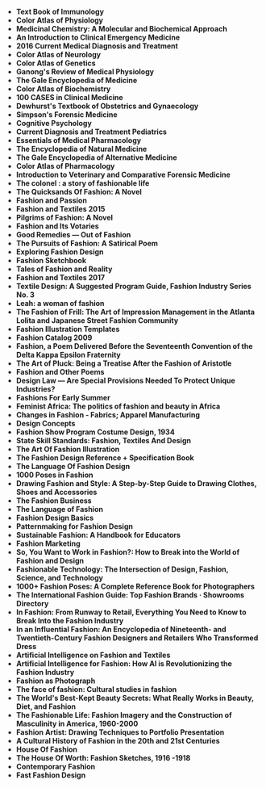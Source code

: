 
<ul>


<li><b><a target="_blank" href="https://github.com/manjunath5496/Fashion-Books/blob/master/fah(2).pdf" style="text-decoration:none;">Text Book of Immunology</a></b></li>

<li><b><a target="_blank" href="https://github.com/manjunath5496/Fashion-Books/blob/master/fah(3).pdf" style="text-decoration:none;">Color Atlas of Physiology</a></b></li>

<li><b><a target="_blank" href="https://github.com/manjunath5496/Fashion-Books/blob/master/fah(4).pdf" style="text-decoration:none;">Medicinal Chemistry: A Molecular and Biochemical Approach</a></b></li>

<li><b><a target="_blank" href="https://github.com/manjunath5496/Fashion-Books/blob/master/fah(5).pdf" style="text-decoration:none;">An Introduction to Clinical Emergency Medicine </a></b></li>

<li><b><a target="_blank" href="https://github.com/manjunath5496/Fashion-Books/blob/master/fah(6).pdf" style="text-decoration:none;">2016 Current Medical Diagnosis and Treatment</a></b></li>

<li><b><a target="_blank" href="https://github.com/manjunath5496/Fashion-Books/blob/master/fah(7).pdf" style="text-decoration:none;">Color Atlas of Neurology </a></b></li>

<li><b><a target="_blank" href="https://github.com/manjunath5496/Fashion-Books/blob/master/fah(8).pdf" style="text-decoration:none;">Color Atlas of Genetics  </a></b></li>

<li><b><a target="_blank" href="https://github.com/manjunath5496/Fashion-Books/blob/master/fah(9).pdf" style="text-decoration:none;"> Ganong's Review of Medical Physiology</a></b></li>

<li><b><a target="_blank" href="https://github.com/manjunath5496/Fashion-Books/blob/master/fah(10).pdf" style="text-decoration:none;">The Gale Encyclopedia of Medicine</a></b></li>


<li><b><a target="_blank" href="https://github.com/manjunath5496/Fashion-Books/blob/master/fah(11).pdf" style="text-decoration:none;">Color Atlas of Biochemistry</a></b></li>


<li><b><a target="_blank" href="https://github.com/manjunath5496/Fashion-Books/blob/master/fah(12).pdf" style="text-decoration:none;">100 CASES in Clinical Medicine</a></b></li>

<li><b><a target="_blank" href="https://github.com/manjunath5496/Fashion-Books/blob/master/fah(13).pdf" style="text-decoration:none;">Dewhurst's Textbook of Obstetrics and Gynaecology </a></b></li>

<li><b><a target="_blank" href="https://github.com/manjunath5496/Fashion-Books/blob/master/fah(14).pdf" style="text-decoration:none;">Simpson's Forensic Medicine </a></b></li>

<li><b><a target="_blank" href="https://github.com/manjunath5496/Fashion-Books/blob/master/fah(15).pdf" style="text-decoration:none;">Cognitive Psychology   </a></b></li>

<li><b><a target="_blank" href="https://github.com/manjunath5496/Fashion-Books/blob/master/fah(16).pdf" style="text-decoration:none;">Current Diagnosis and Treatment Pediatrics  </a></b></li>


<li><b><a target="_blank" href="https://github.com/manjunath5496/Fashion-Books/blob/master/fah(17).pdf" style="text-decoration:none;"> Essentials of Medical Pharmacology  </a></b></li>

<li><b><a target="_blank" href="https://github.com/manjunath5496/Fashion-Books/blob/master/fah(18).pdf" style="text-decoration:none;">The Encyclopedia of Natural Medicine </a></b></li>

<li><b><a target="_blank" href="https://github.com/manjunath5496/Fashion-Books/blob/master/fah(20).pdf" style="text-decoration:none;">The Gale Encyclopedia of Alternative Medicine</a></b></li>

<li><b><a target="_blank" href="https://github.com/manjunath5496/Fashion-Books/blob/master/fah(21).pdf" style="text-decoration:none;">Color Atlas of Pharmacology  </a></b></li>

<li><b><a target="_blank" href="https://github.com/manjunath5496/Fashion-Books/blob/master/fah(22).pdf" style="text-decoration:none;">Introduction to Veterinary and Comparative Forensic Medicine</a></b></li>

<li><b><a target="_blank" href="https://github.com/manjunath5496/Fashion-Books/blob/master/fah(23).pdf" style="text-decoration:none;">The colonel : a story of fashionable life </a></b></li>

<li><b><a target="_blank" href="https://github.com/manjunath5496/Fashion-Books/blob/master/fah(24).pdf" style="text-decoration:none;">The Quicksands Of Fashion: A Novel </a></b></li>

<li><b><a target="_blank" href="https://github.com/manjunath5496/Fashion-Books/blob/master/fah(25).pdf" style="text-decoration:none;">Fashion and Passion </a></b></li>

<li><b><a target="_blank" href="https://github.com/manjunath5496/Fashion-Books/blob/master/fah(26).pdf" style="text-decoration:none;">Fashion and Textiles 2015</a></b></li>

<li><b><a target="_blank" href="https://github.com/manjunath5496/Fashion-Books/blob/master/fah(27).pdf" style="text-decoration:none;">Pilgrims of Fashion: A Novel</a></b></li>

<li><b><a target="_blank" href="https://github.com/manjunath5496/Fashion-Books/blob/master/fah(28).pdf" style="text-decoration:none;">Fashion and Its Votaries</a></b></li>

<li><b><a target="_blank" href="https://github.com/manjunath5496/Fashion-Books/blob/master/fah(29).pdf" style="text-decoration:none;">Good Remedies — Out of Fashion</a></b></li>

<li><b><a target="_blank" href="https://github.com/manjunath5496/Fashion-Books/blob/master/fah(30).pdf" style="text-decoration:none;">The Pursuits of Fashion: A Satirical Poem</a></b></li>

<li><b><a target="_blank" href="https://github.com/manjunath5496/Fashion-Books/blob/master/fah(31).pdf" style="text-decoration:none;">Exploring Fashion Design  </a></b></li>


<li><b><a target="_blank" href="https://github.com/manjunath5496/Fashion-Books/blob/master/fah(32).pdf" style="text-decoration:none;"> Fashion Sketchbook  </a></b></li>

<li><b><a target="_blank" href="https://github.com/manjunath5496/Fashion-Books/blob/master/fah(33).pdf" style="text-decoration:none;">Tales of Fashion and Reality </a></b></li>

<li><b><a target="_blank" href="https://github.com/manjunath5496/Fashion-Books/blob/master/fah(34).pdf" style="text-decoration:none;">Fashion and Textiles 2017</a></b></li>

<li><b><a target="_blank" href="https://github.com/manjunath5496/Fashion-Books/blob/master/fah(35).pdf" style="text-decoration:none;">Textile Design: A Suggested Program Guide, Fashion Industry Series No. 3</a></b></li>

<li><b><a target="_blank" href="https://github.com/manjunath5496/Fashion-Books/blob/master/fah(36).pdf" style="text-decoration:none;">Leah: a woman of fashion</a></b></li>


<li><b><a target="_blank" href="https://github.com/manjunath5496/Fashion-Books/blob/master/fah(38).pdf" style="text-decoration:none;">The Fashion of Frill: The Art of Impression Management in the Atlanta Lolita and Japanese Street Fashion Community  </a></b></li>

<li><b><a target="_blank" href="https://github.com/manjunath5496/Fashion-Books/blob/master/fah(39).pdf" style="text-decoration:none;">Fashion Illustration Templates  </a></b></li>

<li><b><a target="_blank" href="https://github.com/manjunath5496/Fashion-Books/blob/master/fah(40).pdf" style="text-decoration:none;">Fashion Catalog 2009 </a></b></li>

<li><b><a target="_blank" href="https://github.com/manjunath5496/Fashion-Books/blob/master/fah(42).pdf" style="text-decoration:none;">Fashion, a Poem Delivered Before the Seventeenth Convention of the Delta Kappa Epsilon Fraternity</a></b></li>

<li><b><a target="_blank" href="https://github.com/manjunath5496/Fashion-Books/blob/master/fah(43).pdf" style="text-decoration:none;">The Art of Pluck: Being a Treatise After the Fashion of Aristotle</a></b></li>

<li><b><a target="_blank" href="https://github.com/manjunath5496/Fashion-Books/blob/master/fah(44).pdf" style="text-decoration:none;">Fashion and Other Poems </a></b></li>

<li><b><a target="_blank" href="https://github.com/manjunath5496/Fashion-Books/blob/master/fah(45).pdf" style="text-decoration:none;">Design Law — Are Special Provisions Needed To Protect Unique Industries?</a></b></li>

<li><b><a target="_blank" href="https://github.com/manjunath5496/Fashion-Books/blob/master/fah(46).pdf" style="text-decoration:none;">Fashions For Early Summer  </a></b></li>

<li><b><a target="_blank" href="https://github.com/manjunath5496/Fashion-Books/blob/master/fah(48).pdf" style="text-decoration:none;">Feminist Africa: The politics of fashion and beauty in Africa  </a></b></li>


<li><b><a target="_blank" href="https://github.com/manjunath5496/Fashion-Books/blob/master/fah(50).pdf" style="text-decoration:none;">Changes in Fashion - Fabrics; Apparel Manufacturing</a></b></li>

<li><b><a target="_blank" href="https://github.com/manjunath5496/Fashion-Books/blob/master/fah(51).pdf" style="text-decoration:none;">Design Concepts</a></b></li>

<li><b><a target="_blank" href="https://github.com/manjunath5496/Fashion-Books/blob/master/fah(53).pdf" style="text-decoration:none;">Fashion Show Program Costume Design, 1934</a></b></li>

<li><b><a target="_blank" href="https://github.com/manjunath5496/Fashion-Books/blob/master/fah(54).pdf" style="text-decoration:none;">State Skill Standards: Fashion, Textiles And Design </a></b></li>

<li><b><a target="_blank" href="https://github.com/manjunath5496/Fashion-Books/blob/master/fah(55).pdf" style="text-decoration:none;">The Art Of Fashion Illustration </a></b></li>

<li><b><a target="_blank" href="https://github.com/manjunath5496/Fashion-Books/blob/master/fah(56).pdf" style="text-decoration:none;">The Fashion Design Reference + Specification Book </a></b></li>


<li><b><a target="_blank" href="https://github.com/manjunath5496/Fashion-Books/blob/master/fah(57).pdf" style="text-decoration:none;">The Language Of Fashion Design</a></b></li>

<li><b><a target="_blank" href="https://github.com/manjunath5496/Fashion-Books/blob/master/fah(58).pdf" style="text-decoration:none;">1000 Poses in Fashion </a></b></li>

<li><b><a target="_blank" href="https://github.com/manjunath5496/Fashion-Books/blob/master/fah(59).pdf" style="text-decoration:none;">Drawing Fashion and Style: A Step-by-Step Guide to Drawing Clothes, Shoes and Accessories</a></b></li>

<li><b><a target="_blank" href="https://github.com/manjunath5496/Fashion-Books/blob/master/fah(60).pdf" style="text-decoration:none;">The Fashion Business </a></b></li>

<li><b><a target="_blank" href="https://github.com/manjunath5496/Fashion-Books/blob/master/fah(61).pdf" style="text-decoration:none;">The Language of Fashion </a></b></li>

<li><b><a target="_blank" href="https://github.com/manjunath5496/Fashion-Books/blob/master/fah(11).pdf" style="text-decoration:none;">Fashion Design Basics</a></b></li>

<li><b><a target="_blank" href="https://github.com/manjunath5496/Fashion-Books/blob/master/fah(37).rar" style="text-decoration:none;">Patternmaking for Fashion Design </a></b></li>

<li><b><a target="_blank" href="https://github.com/manjunath5496/Fashion-Books/blob/master/fah(41).pdf" style="text-decoration:none;">Sustainable Fashion: A Handbook for Educators</a></b></li>

<li><b><a target="_blank" href="https://github.com/manjunath5496/Fashion-Books/blob/master/fah(47).pdf" style="text-decoration:none;">Fashion Marketing</a></b></li>

<li><b><a target="_blank" href="https://github.com/manjunath5496/Fashion-Books/blob/master/fah(52).pdf" style="text-decoration:none;">So, You Want to Work in Fashion?: How to Break into the World of Fashion and Design </a></b></li>

<li><b><a target="_blank" href="https://github.com/manjunath5496/Fashion-Books/blob/master/fah(62).pdf" style="text-decoration:none;">Fashionable Technology: The Intersection of Design, Fashion, Science, and Technology</a></b></li>

<li><b><a target="_blank" href="https://github.com/manjunath5496/Fashion-Books/blob/master/fah(63).pdf" style="text-decoration:none;">1000+ Fashion Poses: A Complete Reference Book for Photographers</a></b></li>

<li><b><a target="_blank" href="https://github.com/manjunath5496/Fashion-Books/blob/master/fah(64).pdf" style="text-decoration:none;">The International Fashion Guide: Top Fashion Brands &middot; Showrooms Directory </a></b></li>

<li><b><a target="_blank" href="https://github.com/manjunath5496/Fashion-Books/blob/master/fah(65).pdf" style="text-decoration:none;">In Fashion: From Runway to Retail, Everything You Need to Know to Break Into the Fashion Industry </a></b></li>

<li><b><a target="_blank" href="https://github.com/manjunath5496/Fashion-Books/blob/master/fah(66).pdf" style="text-decoration:none;">In an Influential Fashion: An Encyclopedia of Nineteenth- and Twentieth-Century Fashion Designers and Retailers Who Transformed Dress</a></b></li>

<li><b><a target="_blank" href="https://github.com/manjunath5496/Fashion-Books/blob/master/fah(67).pdf" style="text-decoration:none;">Artificial Intelligence on Fashion and Textiles</a></b></li>

<li><b><a target="_blank" href="https://github.com/manjunath5496/Fashion-Books/blob/master/fah(68).pdf" style="text-decoration:none;">Artificial Intelligence for Fashion: How AI is Revolutionizing the Fashion Industry </a></b></li>


<li><b><a target="_blank" href="https://github.com/manjunath5496/Fashion-Books/blob/master/fah(69).pdf" style="text-decoration:none;">Fashion as Photograph</a></b></li>

<li><b><a target="_blank" href="https://github.com/manjunath5496/Fashion-Books/blob/master/fah(70).pdf" style="text-decoration:none;">The face of fashion: Cultural studies in fashion</a></b></li>

<li><b><a target="_blank" href="https://github.com/manjunath5496/Fashion-Books/blob/master/fah(71).pdf" style="text-decoration:none;">The World's Best-Kept Beauty Secrets: What Really Works in Beauty, Diet, and Fashion </a></b></li>


<li><b><a target="_blank" href="https://github.com/manjunath5496/Fashion-Books/blob/master/fah(72).pdf" style="text-decoration:none;">The Fashionable Life: Fashion Imagery and the Construction of Masculinity in America, 1960-2000</a></b></li>

<li><b><a target="_blank" href="https://github.com/manjunath5496/Fashion-Books/blob/master/fah(73).rar" style="text-decoration:none;">Fashion Artist: Drawing Techniques to Portfolio Presentation</a></b></li>

<li><b><a target="_blank" href="https://github.com/manjunath5496/Fashion-Books/blob/master/fah(49).pdf" style="text-decoration:none;">A Cultural History of Fashion in the 20th and 21st Centuries</a></b></li>

<li><b><a target="_blank" href="https://github.com/manjunath5496/Fashion-Books/blob/master/fah(74).pdf" style="text-decoration:none;">House Of Fashion</a></b></li>

<li><b><a target="_blank" href="https://github.com/manjunath5496/Fashion-Books/blob/master/fah(75).rar" style="text-decoration:none;">The House Of Worth: Fashion Sketches, 1916 -1918 </a></b></li>


<li><b><a target="_blank" href="https://github.com/manjunath5496/Fashion-Books/blob/master/fah(76).pdf" style="text-decoration:none;">Contemporary Fashion</a></b></li>

<li><b><a target="_blank" href="https://github.com/manjunath5496/Fashion-Books/blob/master/fah(77).pdf" style="text-decoration:none;">Fast Fashion Design</a></b></li>



</ul>

